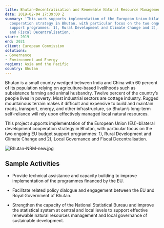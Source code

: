 ```yaml
---
title: Bhutan—Decentralisation and Renewable Natural Resource Management
date: 2019-02-04 17:39:00 Z
summary: 'This work supports implementation of the European Union-bilateral development
  cooperation strategy in Bhutan, with particular focus on the two ongoing EU budget
  support programmes: 1), Rural Development and Climate Change and 2), Local Governance
  and Fiscal Decentralisation. '
start: 2019
end: 2021
client: European Commission
solutions:
- Governance
- Environment and Energy
regions: Asia and the Pacific
country: Bhutan
---
```


Bhutan is a small country wedged between India and China with 60 percent of its population relying on agriculture-based livelihoods such as subsistence farming and animal husbandry. Twelve percent of the country’s people lives in poverty. Most industrial sectors are cottage industry. Rugged mountainous terrain makes it difficult and expensive to build and maintain roads, transport, energy, and other infrastructure, so Bhutan’s long-term self-reliance will rely upon effectively managed local natural resources.

This project supports implementation of the European Union (EU)-bilateral development cooperation strategy in Bhutan, with particular focus on the two ongoing EU budget support programmes: 1), Rural Development and Climate Change and 2), Local Governance and Fiscal Decentralisation.

![Bhutan-NRM-new.jpg](/api/v2/sites/564c9dd83aaede7e1b000039/source/_uploads/Bhutan-NRM-new.jpg?download "Photo: Richard Mortel")

## Sample Activities

* Provide technical assistance and capacity building to improve implementation of the programmes financed by the EU.

* Facilitate related policy dialogue and engagement between the EU and Royal Government of Bhutan.

* Strengthen the capacity of the National Statistical Bureau and improve the statistical system at central and local levels to support effective renewable natural resources management and local governance of sustainable development.